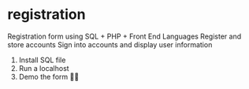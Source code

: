 # registration
Registration form using SQL + PHP + Front End Languages
Register and store accounts
Sign into accounts and display user information

1. Install SQL file
2. Run a localhost
3. Demo the form 
🙌🙌